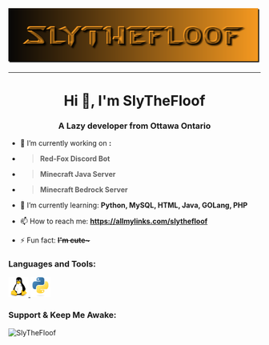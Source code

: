 <!--
    Copyrighted 2021 (C) SlyTheFloof
    Please do not copy. 
    I am grateful you are interested, 
    but search up your own code for your own readme and figure it out yourself.
-->

<div align="center">
    <img src="https://raw.githubusercontent.com/SlyTheFloof/SlyTheFloof/main/SlyTheFloof.png">
    <hr>
</div>


<h1 align="center">Hi 👋, I'm SlyTheFloof</h1>
<h3 align="center">A Lazy developer from Ottawa Ontario</h3>

- 🔭 I’m currently working on **:**

- > **Red-Fox Discord Bot**

- > **Minecraft Java Server**

- > **Minecraft Bedrock Server**

- 🌱 I’m currently learning: **Python, MySQL, HTML, Java, GOLang, PHP**

- 📫 How to reach me: **https://allmylinks.com/slythefloof**

- ⚡ Fun fact: ~~**I'm cute~**~~


<h3 align="left">Languages and Tools:</h3>
<a href="https://www.linux.org/" target="_blank"> <img src="https://raw.githubusercontent.com/devicons/devicon/master/icons/linux/linux-original.svg" alt="linux" width="40" height="40"/> </a> </a> <a href="https://www.python.org" target="_blank"> <img src="https://raw.githubusercontent.com/devicons/devicon/master/icons/python/python-original.svg" alt="python" width="40" height="40"/> </a> </p>

<h3 align="left">Support & Keep Me Awake:</h3>
<p><a href="https://www.buymeacoffee.com/SlyTheFloof"> <img align="left" src="https://cdn.buymeacoffee.com/buttons/v2/default-yellow.png" height="50" width="210" alt="SlyTheFloof" /></a></p><br><br>
